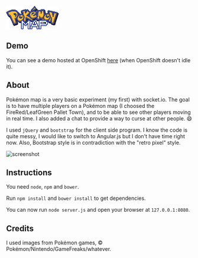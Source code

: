 ![logo](https://raw.githubusercontent.com/Owumaro/pokemon-map/master/img/logo.png)

## Demo

You can see a demo hosted at OpenShift [here](http://pkmmap-owumaro.rhcloud.com) (when OpenShift doesn't idle it).

## About

Pokémon map is a very basic experiment (my first) with socket.io. The goal is to have multiple players on a Pokémon map (I choosed the FireRed/LeafGreen Pallet Town), and to be able to see other players moving in real time.
I also added a chat to provide a way to curse at other people. :smile:

I used `jQuery` and `bootstrap` for the client side program. I know the code is quite messy, I would like to switch to Angular.js but I don't have time right now. Also, Bootstrap style is in contradiction with the "retro pixel" style.

![screenshot](https://cloud.githubusercontent.com/assets/5205295/4188611/39ef0a40-3774-11e4-8aa0-b63b07a60864.png)

## Instructions

You need `node`, `npm` and `bower`.

Run `npm install` and `bower install` to get dependencies.

You can now run `node server.js` and open your browser at `127.0.0.1:8080`.

## Credits

I used images from Pokémon games, © Pokémon/Nintendo/GameFreaks/whatever.
